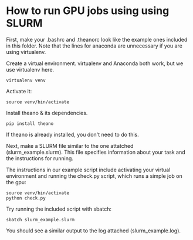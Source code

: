 # How to run GPU jobs using using SLURM
First, make your .bashrc and .theanorc look like the example ones included in this folder. Note that the lines for anaconda are unnecessary if you are using virtualenv.

Create a virtual environment. virtualenv and Anaconda both work, but we use virtualenv here.

	virtualenv venv

Activate it:

	source venv/bin/activate

Install theano & its dependencies.

	pip install theano

If theano is already installed, you don't need to do this.

Next, make a SLURM file similar to the one attatched (slurm_example.slurm). This file specifies information about your task and the instructions for running.

The instructions in our example script include activating your virtual environment and running the check.py script, which runs a simple job on the gpu:

	source venv/bin/activate
	python check.py

Try running the included script with sbatch:

	sbatch slurm_example.slurm

You should see a similar output to the log attached (slurm_example.log).
